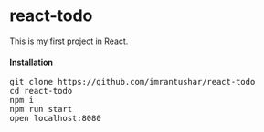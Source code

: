 <h1>react-todo</h1>

<p>This is my first project in React.</p>
<h4>Installation</h4>
<pre>
git clone https://github.com/imrantushar/react-todo
cd react-todo
npm i
npm run start
open localhost:8080
</pre>
